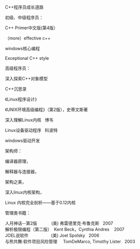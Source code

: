 C++程序员成长道路

初级、中级程序员：

C++ Primer中文版(第4版）

（more）effective c++

windows核心编程

Exceptional C++ style

高级程序员：

深入探索C++对象模型

C++沉思录

《Linux程序设计》

《UNIX环境高级编程》（第2版），史蒂文斯著

深入理解Linux内核   博韦

Linux设备驱动程序   科波特

windows驱动开发

架构师：

编译器原理，

解释器与连接器，

架构之美，

深入linux内核架构，

Linux 内核完全剖析——基于0.12内核

管理类书籍：

人月神话--第2版            (美) 弗雷德里克·布鲁克斯   2007  
解析极限编程（第二版）  Kent Beck，Cynthia Andres    2007  
JOEL说软件                   (美) Joel Spolsky   2006  
与熊共舞:软件项目风险管理     TomDeMarco, Timothy Lister   2003  
  
  

